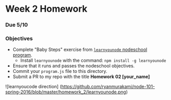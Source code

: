 # Week 2 Homework
### Due 5/10
### Objectives
- Complete "Baby Steps" exercise from [```learnyounode``` nodeschool program](https://github.com/workshopper/learnyounode).
    - Install ```learnyounode``` with the command: ```npm install -g learnyounode```
- Ensure that it runs and passes the nodeschool objectives.
- Commit your ```program.js``` file to this directory.
- Submit a PR to my repo with the title **Homework 02 [your_name]**

![learnyoucode direction]
(https://github.com/ryanmurakami/node-101-spring-2016/blob/master/homework_2/learnyounode.png)